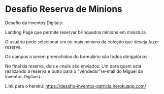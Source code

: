 # Desafio Reserva de Minions
Desafio da Inventos Digitais: 

Landing Page que permite reservar brinquedos minions em miniatura

O usuário pode selecionar um ou mais minions da coleção que deseja fazer reserva.

Os campos a serem preenchidos do formulário são todos obrigatórios.

No final da reserva, dois e-mails são enviados: Um para quem está realizando a reserva e outro para o "vendedor"(e-mail do Miguel da Inventos Digitais).

Link para o heroku: https://desafio-inventos-patricia.herokuapp.com/
